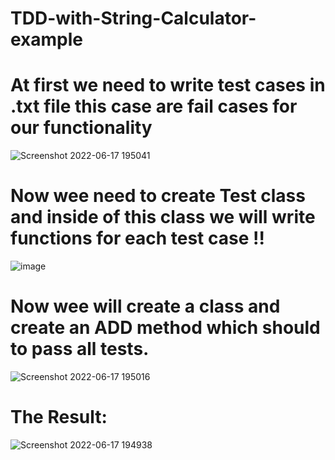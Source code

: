 # TDD-with-String-Calculator-example
# At first we need to write test cases in .txt file this case are fail cases for our functionality
![Screenshot 2022-06-17 195041](https://user-images.githubusercontent.com/89734235/174323534-cee2f55c-4767-4830-a3ee-739062a725d8.png)
# Now wee need to create Test class and inside of this class we will write functions for each test case !!
![image](https://user-images.githubusercontent.com/89734235/174330392-861f059a-1cb1-41e0-abeb-4eaacb011836.png)
# Now wee will create a class and create an ADD method which should to pass all tests.
![Screenshot 2022-06-17 195016](https://user-images.githubusercontent.com/89734235/174331423-94a2adc6-32ce-4006-9c34-6e0fc1cdba9a.png)
# The Result:
![Screenshot 2022-06-17 194938](https://user-images.githubusercontent.com/89734235/174331553-e43229a9-b76d-4d79-ab28-e3588302bffb.png)
